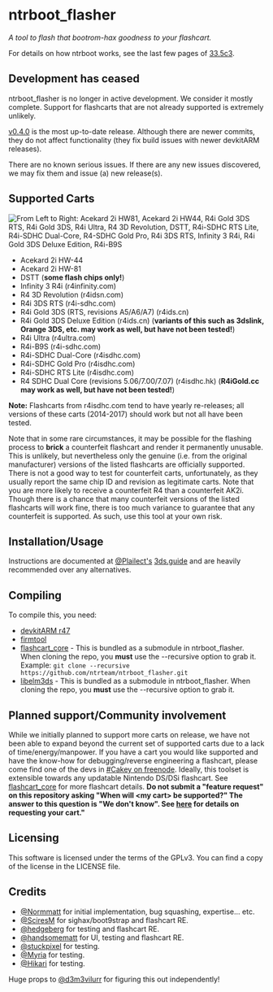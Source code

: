 # ntrboot_flasher
_A tool to flash that bootrom-hax goodness to your flashcart._

For details on how ntrboot works, see the last few pages of [33.5c3](https://sciresm.github.io/33-and-a-half-c3/).

## Development has ceased

ntrboot_flasher is no longer in active development. We consider it mostly complete. Support for flashcarts that are not already supported is extremely unlikely.

[v0.4.0](https://github.com/ntrteam/ntrboot_flasher/releases/tag/v0.4.0) is the most up-to-date release. Although there are newer commits, they do not affect functionality (they fix build issues with newer devkitARM releases).

There are no known serious issues. If there are any new issues discovered, we may fix them and issue (a) new release(s).

## Supported Carts
![From Left to Right: Acekard 2i HW81, Acekard 2i HW44, R4i Gold 3DS RTS, R4i Gold 3DS, R4i Ultra, R4 3D Revolution, DSTT, R4i-SDHC RTS Lite, R4i-SDHC Dual-Core, R4-SDHC Gold Pro, R4i 3DS RTS, Infinity 3 R4i, R4i Gold 3DS Deluxe Edition, R4i-B9S](https://i.loli.tube/uploads/big/6c535398c6a74d580ffc9092c32d7687.png)

- Acekard 2i HW-44
- Acekard 2i HW-81
- DSTT (**some flash chips only!**)
- Infinity 3 R4i (r4infinity.com)
- R4 3D Revolution (r4idsn.com)
- R4i 3DS RTS (r4i-sdhc.com)
- R4i Gold 3DS (RTS, revisions A5/A6/A7) (r4ids.cn)
- R4i Gold 3DS Deluxe Edition (r4ids.cn) (**variants of this such as 3dslink, Orange 3DS, etc. may work as well, but have not been tested!**)
- R4i Ultra (r4ultra.com)
- R4i-B9S (r4i-sdhc.com)
- R4i-SDHC Dual-Core (r4isdhc.com)
- R4i-SDHC Gold Pro (r4isdhc.com)
- R4i-SDHC RTS Lite (r4isdhc.com)
- R4 SDHC Dual Core (revisions 5.06/7.00/7.07) (r4isdhc.hk) (**R4iGold.cc may work as well, but have not been tested!**)

**Note:** Flashcarts from r4isdhc.com tend to have yearly re-releases; all versions of these carts (2014-2017) should work but not all have been tested.

Note that in some rare circumstances, it may be possible for the flashing process to **brick** a counterfeit flashcart and render it permanently unusable. This is unlikely, but nevertheless only the genuine (i.e. from the original manufacturer) versions of the listed flashcarts are officially supported. There is not a good way to test for counterfeit carts, unfortunately, as they usually report the same chip ID and revision as legitimate carts. Note that you are more likely to receive a counterfeit R4 than a counterfeit AK2i. Though there is a chance that many counterfeit versions of the listed flashcarts will work fine, there is too much variance to guarantee that any counterfeit is supported. As such, use this tool at your own risk.

## Installation/Usage
Instructions are documented at [@Plailect's](https://twitter.com/plailect?lang=en) [3ds.guide](https://3ds.guide) and are heavily recommended over any alternatives.

## Compiling
To compile this, you need:
- [devkitARM r47](https://3dbrew.org/wiki/Setting_up_Development_Environment)
- [firmtool](https://github.com/TuxSH/firmtool)
- [flashcart_core](https://github.com/ntrteam/flashcart_core) - This is bundled as a submodule in ntrboot_flasher. When cloning the repo, you **must** use the --recursive option to grab it. Example: `git clone --recursive https://github.com/ntrteam/ntrboot_flasher.git`
- [libelm3ds](https://github.com/Normmatt/libelm3ds) - This is bundled as a submodule in ntrboot_flasher. When cloning the repo, you **must** use the --recursive option to grab it.

## Planned support/Community involvement
While we initially planned to support more carts on release, we have not been able to expand beyond the current set of supported carts due to a lack of time/energy/manpower. If you have a cart you would like supported and have the know-how for debugging/reverse engineering a flashcart, please come find one of the devs in [#Cakey on freenode](https://kiwiirc.com/client/irc.freenode.net/?nick=ntrbootuser_?#Cakey). Ideally, this toolset is extensible towards any updatable Nintendo DS/DSi flashcart. See [flashcart_core](https://github.com/kitling/flashcart_core) for more flashcart details. **Do not submit a "feature request" on this repository asking "When will <my cart\> be supported?" The answer to this question is "We don't know". See [here](https://github.com/kitling/flashcart_core#requesting-support-for-a-new-card) for details on requesting your cart."**

## Licensing
This software is licensed under the terms of the GPLv3.
You can find a copy of the license in the LICENSE file.

## Credits
- [@Normmatt](https://github.com/Normmatt) for initial implementation, bug squashing, expertise... etc.
- [@SciresM](https://twitter.com/SciresM) for sighax/boot9strap and flashcart RE.
- [@hedgeberg](https://twitter.com/hedgeberg) for testing and flashcart RE.
- [@handsomematt](https://github.com/handsomematt) for UI, testing and flashcart RE.
- [@stuckpixel](https://twitter.com/pixel_stuck) for testing.
- [@Myria](https://twitter.com/Myriachan) for testing.
- [@Hikari](https://twitter.com/yuukishiroko) for testing.

Huge props to [@d3m3vilurr](https://twitter.com/d3m3vilurr) for figuring this out independently!

